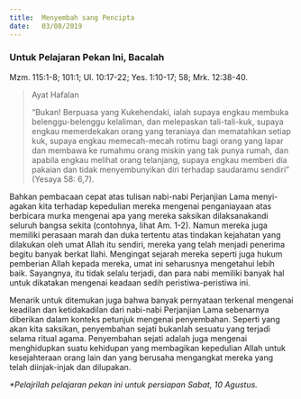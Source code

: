 ```yaml
---
title:  Menyembah sang Pencipta
date:   03/08/2019
---
```


### Untuk Pelajaran Pekan Ini, Bacalah
Mzm. 115:1-8; 101:1; Ul. 10:17-22; Yes. 1:10-17; 58; Mrk. 12:38-40.

> <p>Ayat Hafalan</p>
> “Bukan! Berpuasa yang Kukehendaki, ialah supaya engkau membuka belenggu-belenggu kelaliman, dan melepaskan tali-tali-kuk, supaya engkau memerdekakan orang yang teraniaya dan mematahkan setiap kuk, supaya engkau memecah-mecah rotimu bagi orang yang lapar dan membawa ke rumahmu orang miskin yang tak punya rumah, dan apabila engkau melihat orang telanjang, supaya engkau memberi dia pakaian dan tidak menyembunyikan diri terhadap saudaramu sendiri” (Yesaya 58: 6,7).

Bahkan pembacaan cepat atas tulisan nabi-nabi Perjanjian Lama menyi-agakan kita terhadap kepedulian mereka mengenai penganiayaan atas berbicara murka mengenai apa yang mereka saksikan dilaksanakandi seluruh bangsa sekita (contohnya, lihat Am. 1-2).  Namun mereka juga memiliki perasaan marah dan duka tertentu atas tindakan kejahatan yang dilakukan oleh umat Allah itu sendiri, mereka yang telah menjadi penerima begitu banyak berkat Ilahi. Mengingat sejarah mereka seperti juga hukum pemberian Allah kepada mereka, umat ini seharusnya mengetahui lebih baik. Sayangnya, itu tidak selalu terjadi, dan para nabi memiliki banyak hal untuk dikatakan mengenai keadaan sedih peristiwa-peristiwa ini.

Menarik untuk ditemukan juga bahwa banyak pernyataan terkenal mengenai keadilan dan ketidakadilan dari nabi-nabi Perjanjian Lama sebenarnya diberikan dalam konteks petunjuk mengenai penyembahan. Seperti yang akan kita saksikan, penyembahan sejati bukanlah sesuatu yang terjadi selama ritual agama. Penyembahan sejati adalah juga mengenai menghidupkan suatu kehidupan yang membagikan kepedulian Allah untuk kesejahteraan orang lain dan yang berusaha mengangkat mereka yang telah diinjak-injak dan dilupakan.

_*Pelajrilah pelajaran pekan ini untuk persiapan Sabat, 10 Agustus._